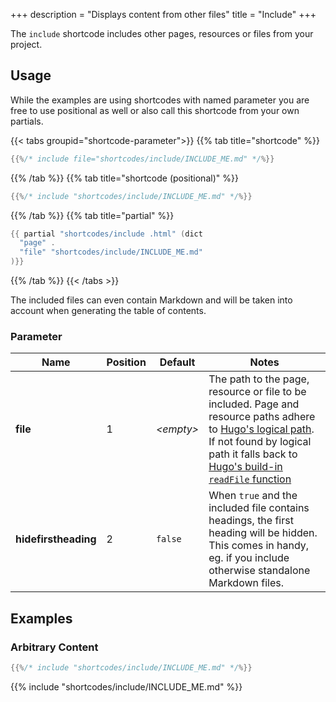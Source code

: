 +++
description = "Displays content from other files"
title = "Include"
+++

The `include` shortcode includes other pages, resources or files from your project.

## Usage

While the examples are using shortcodes with named parameter you are free to use positional as well or also call this shortcode from your own partials.

{{< tabs groupid="shortcode-parameter">}}
{{% tab title="shortcode" %}}

````go
{{%/* include file="shortcodes/include/INCLUDE_ME.md" */%}}
````

{{% /tab %}}
{{% tab title="shortcode (positional)" %}}

````go
{{%/* include "shortcodes/include/INCLUDE_ME.md" */%}}
````

{{% /tab %}}
{{% tab title="partial" %}}

````go
{{ partial "shortcodes/include .html" (dict
  "page" .
  "file" "shortcodes/include/INCLUDE_ME.md"
)}}
````

{{% /tab %}}
{{< /tabs >}}

The included files can even contain Markdown and will be taken into account when generating the table of contents.

### Parameter

| Name                 | Position | Default          | Notes       |
|----------------------|----------|------------------|-------------|
| **file**             | 1        | _&lt;empty&gt;_  | The path to the page, resource or file to be included. Page and resource paths adhere to [Hugo's logical path](https://gohugo.io/methods/page/path/). If not found by logical path it falls back to [Hugo's build-in `readFile` function](https://gohugo.io/functions/readfile/) |
| **hidefirstheading** | 2        | `false`          | When `true` and the included file contains headings, the first heading will be hidden. This comes in handy, eg. if you include otherwise standalone Markdown files. |

## Examples

### Arbitrary Content

````go
{{%/* include "shortcodes/include/INCLUDE_ME.md" */%}}
````

{{% include "shortcodes/include/INCLUDE_ME.md" %}}
